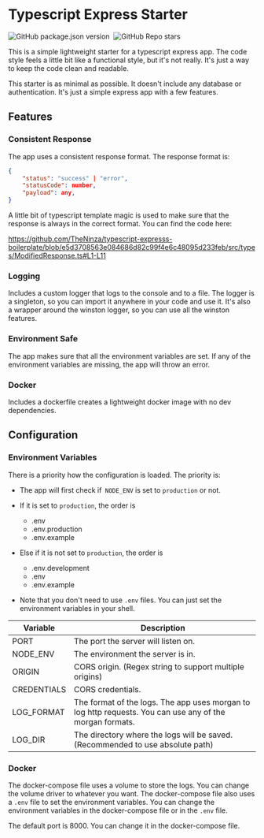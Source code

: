 # Typescript Express Starter

![GitHub package.json version](https://img.shields.io/github/package-json/v/theninza/typescript-expresss-boilerplate?style=for-the-badge)&nbsp;
![GitHub Repo stars](https://img.shields.io/github/stars/theninza/typescript-expresss-boilerplate?logo=github&style=for-the-badge)

This is a simple lightweight starter for a typescript express app. The code style feels a little bit like a functional style, but it's not really. It's just a way to keep the code clean and readable.

This starter is as minimal as possible. It doesn't include any database or authentication. It's just a simple express app with a few features.

## Features

### Consistent Response

The app uses a consistent response format. The response format is:

```json
{
    "status": "success" | "error",
    "statusCode": number,
    "payload": any,
}
```

A little bit of typescript template magic is used to make sure that the response is always in the correct format. You can find the code here:

https://github.com/TheNinza/typescript-expresss-boilerplate/blob/e5d3708563e084686d82c99f4e6c48095d233feb/src/types/ModifiedResponse.ts#L1-L11

### Logging

Includes a custom logger that logs to the console and to a file. The logger is a singleton, so you can import it anywhere in your code and use it. It's also a wrapper around the winston logger, so you can use all the winston features.

### Environment Safe

The app makes sure that all the environment variables are set. If any of the environment variables are missing, the app will throw an error.

### Docker

Includes a dockerfile creates a lightweight docker image with no dev dependencies.

## Configuration

### Environment Variables

There is a priority how the configuration is loaded. The priority is:

-   The app will first check if` NODE_ENV` is set to `production` or not.
-   If it is set to `production`, the order is

    -   .env
    -   .env.production
    -   .env.example

-   Else if it is not set to `production`, the order is

    -   .env.development
    -   .env
    -   .env.example

-   Note that you don't need to use `.env` files. You can just set the environment variables in your shell.

| Variable    | Description                                                                                              |
| ----------- | -------------------------------------------------------------------------------------------------------- |
| PORT        | The port the server will listen on.                                                                      |
| NODE_ENV    | The environment the server is in.                                                                        |
| ORIGIN      | CORS origin. (Regex string to support multiple origins)                                                  |
| CREDENTIALS | CORS credentials.                                                                                        |
| LOG_FORMAT  | The format of the logs. The app uses morgan to log http requests. You can use any of the morgan formats. |
| LOG_DIR     | The directory where the logs will be saved. (Recommended to use absolute path)                           |

### Docker

The docker-compose file uses a volume to store the logs. You can change the volume driver to whatever you want. The docker-compose file also uses a `.env` file to set the environment variables. You can change the environment variables in the docker-compose file or in the `.env` file.

The default port is 8000. You can change it in the docker-compose file.
